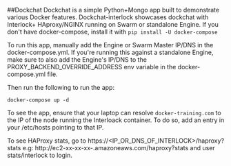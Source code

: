 ##Dockchat 
Dockchat is a simple Python+Mongo app built to demonstrate various Docker features. Dockchat-interlock showcases dockchat with Interlock+ HAproxy/NGINX running on Swarm or standalone Engine.  If you don't have docker-compose, install it with
`pip install -U docker-compose`

To run this app, manually add the Engine or Swarm Master IP/DNS in the docker-compose.yml. If you're running this against a standalone Engine, make sure to also add 
the Engine's IP/DNS to the PROXY_BACKEND_OVERRIDE_ADDRESS env variable in the docker-compose.yml file.

Then run the following to run the app:

`docker-compose up -d`

To see the app, ensure that your laptop can resolve `docker-training.com` to the IP of the node running the Interloack container. To do so, add an entry in your /etc/hosts pointing to that IP. 

To see HAProxy stats, go to https://<IP_OR_DNS_OF_INTERLOCK>/haproxy?stats 
e.g: http://ec2-xx-xx-xx-.amazoneaws.com/haproxy?stats and user stats/interlock to login.






